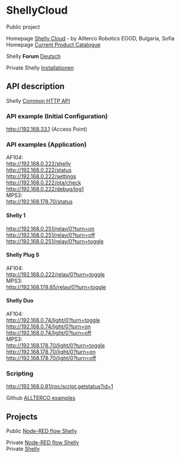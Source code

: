 # ShellyCloud
Public project

Homepage [Shelly Cloud](https://shelly.cloud/) - by Allterco Robotics EOOD, Bulgaria, Sofia  
Homepage [Current Product Catalogue](https://shelly.cloud/documents/catalogues/catalogue.pdf)  

Shelly **Forum** [Deutsch](https://www.shelly-support.eu/forum/)
 
Private Shelly [Installationen](https://github.com/griemide/Shelly/tree/master/installation)

## API description
Shelly [Common HTTP API](https://shelly-api-docs.shelly.cloud/#common-http-api)

### API example (Initial Configuration)
http://192.168.33.1 (Access Point)

### API examples (Application)  
AF104:  
http://192.168.0.222/shelly    
http://192.168.0.222/status    
http://192.168.0.222/settings   
http://192.168.0.222/ota/check   
http://192.168.0.222/debug/log1   
MPS3:  
http://192.168.178.70/status    

#### Shelly 1
http://192.168.0.251/relay/0?turn=on  
http://192.168.0.251/relay/0?turn=off  
http://192.168.0.251/relay/0?turn=toggle  

#### Shelly Plug S
AF104:  
http://192.168.0.222/relay/0?turn=toggle  
MPS3:  
http://192.168.178.65/relay/0?turn=toggle  

#### Shelly Duo
AF104:  
http://192.168.0.74/light/0?turn=toggle  
http://192.168.0.74/light/0?turn=on  
http://192.168.0.74/light/0?turn=off  
MPS3:  
http://192.168.178.70/light/0?turn=toggle   
http://192.168.178.70/light/0?turn=on    
http://192.168.178.70/light/0?turn=off    

### Scripting
http://192.168.0.81/rpc/script.getstatus?id=1

Github [ALLTERCO examples](https://github.com/ALLTERCO/shelly-script-examples)

## Projects

Public [Node-RED flow Shelly](https://github.com/griemide/Node-RED/blob/main/flows/readme.md)  


Private [Node-RED flow Shelly](https://github.com/griemide/Shelly/blob/master/flows/readme.md)  
Private [Shelly](https://github.com/griemide/Shelly)



[]()  
[]()  
[]()  
